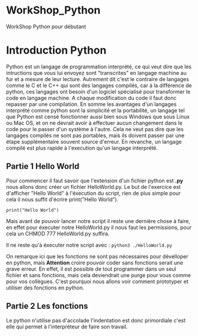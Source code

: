 # WorkShop_Python

WorkShop Python pour débutant

# Introduction Python

Python est un langage de programmation interprété, ce qui veut dire que les intructions que vous lui envoyez sont "transcrites" en langage machine au fur et a mesure de leur lecture.
Autrement dit c'est le contraire de langages comme le C et le C++ qui sont des langages compilés, car à la différence de python, ces langages ont besoin d'un logiciel spécialisé pour transformer le code en langage machine. A chaque modification du code il faut donc repasser par une compilation.
En somme les avantages d'un langages interprété comme python sont la simplicité et la portabilité, un langage tel que Python est censé fonctionner aussi bien sous Windows que sous Linux ou Mac OS, et on ne devrait avoir à effectuer aucun changement dans le code pour le passer d'un système à l'autre. Cela ne veut pas dire que les langages compilés ne sont pas portables, mais ils doivent passer par une étape supplémentaire souvent source d'erreur. En revanche, un langage compilé est plus rapide à l'execution qu'un langage interprété.


## Partie 1 Hello World

Pour commencer il faut savoir que l'extension d'un fichier python est __.py__ nous allons donc créer un fichier HelloWorld.py. Le but de l'exercice est d'afficher "Hello World" à l'éxecution du script, rien de plus simple pour cela il nous suffit d'écrire print("Hello World").

`print("Hello World")`

Mais avant de pouvoir lancer notre script il reste une dernière chose à faire, en effet pour éxecuter notre HelloWorld.py il nous faut les permissions, pour cela un CHMOD 777 HelloWorld.py suffira.

Il ne reste qu'à éxecuter notre script avec : `python3 ./HelloWorld.py`

On remarque ici que les fonctions ne sont pas nécessaires pour dévelloper en python, mais __Attention__ croire pouvoir coder sans fonctions serait une grave erreur. En effet, il est possible de tout programmer dans un seul fichier et sans fonctions, mais cela deviendrait une purge pour vous comme pour vos collègues. C'est pourquoi nous allons voir comment prototyper et utiliser des fonctions en python.

## Partie 2 Les fonctions



Le python n'utilise pas d'accolade l'indentation est donc primordiale c'est elle qui permet à l'interpréteur de faire son travail.



